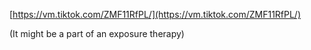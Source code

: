 
  
[https://vm.tiktok.com/ZMF11RfPL/](https://vm.tiktok.com/ZMF11RfPL/)  
  
(It might be a part of an exposure therapy)